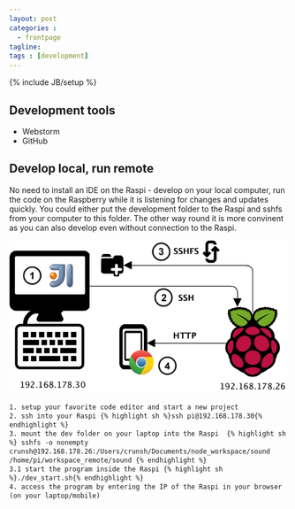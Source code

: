 ```yaml
---
layout: post
categories :
  - frontpage
tagline:
tags : [development]
---
```

{% include JB/setup %}

## Development tools
* Webstorm
* GitHub

## Develop local, run remote
No need to install an IDE on the Raspi - develop on your local computer, run the code on the Raspberry while it is listening for changes and updates quickly. You could either put the development folder to the Raspi and sshfs from your computer to this folder. The other way round it is more convinent as you can also develop even without connection to the Raspi.

![Develop local, run remote](/assets/images/DevEnvironment.png)

    1. setup your favorite code editor and start a new project
    2. ssh into your Raspi {% highlight sh %}ssh pi@192.168.178.30{% endhighlight %}
    3. mount the dev folder on your laptop into the Raspi  {% highlight sh %} sshfs -o nonempty crunsh@192.168.178.26:/Users/crunsh/Documents/node_workspace/sound /home/pi/workspace_remote/sound {% endhighlight %}
    3.1 start the program inside the Raspi {% highlight sh %}./dev_start.sh{% endhighlight %}
    4. access the program by entering the IP of the Raspi in your browser (on your laptop/mobile)


